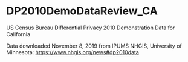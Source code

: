 # DP2010DemoDataReview_CA
US Census Bureau Differential Privacy 2010 Demonstration Data for California 

Data downloaded November 8, 2019 from IPUMS NHGIS, University of Minnesota: https://www.nhgis.org/news#dp2010data 
